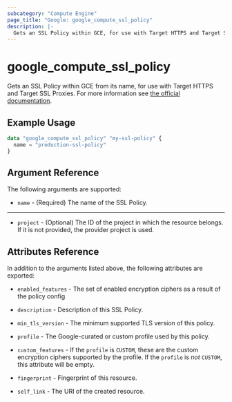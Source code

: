 ```yaml
---
subcategory: "Compute Engine"
page_title: "Google: google_compute_ssl_policy"
description: |-
  Gets an SSL Policy within GCE, for use with Target HTTPS and Target SSL Proxies.
---
```


# google\_compute\_ssl\_policy

Gets an SSL Policy within GCE from its name, for use with Target HTTPS and Target SSL Proxies.
    For more information see [the official documentation](https://cloud.google.com/compute/docs/load-balancing/ssl-policies).

## Example Usage

```tf
data "google_compute_ssl_policy" "my-ssl-policy" {
  name = "production-ssl-policy"
}
```

## Argument Reference

The following arguments are supported:

* `name` - (Required) The name of the SSL Policy.

- - -

* `project` - (Optional) The ID of the project in which the resource belongs. If it
    is not provided, the provider project is used.

## Attributes Reference

In addition to the arguments listed above, the following attributes are exported:

* `enabled_features` - The set of enabled encryption ciphers as a result of the policy config

* `description` - Description of this SSL Policy.

* `min_tls_version` - The minimum supported TLS version of this policy.

* `profile` - The Google-curated or custom profile used by this policy.

* `custom_features` - If the `profile` is `CUSTOM`, these are the custom encryption
    ciphers supported by the profile. If the `profile` is *not* `CUSTOM`, this
    attribute will be empty.

* `fingerprint` - Fingerprint of this resource.

* `self_link` - The URI of the created resource.
